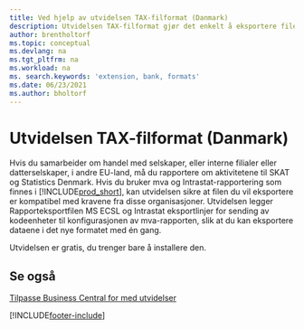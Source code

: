 ```yaml
---
title: Ved hjelp av utvidelsen TAX-filformat (Danmark)
description: Utvidelsen TAX-filformat gjør det enkelt å eksportere filer som er formatert på forhånd for å oppfylle bankens krav til elektroniske innsendinger.
author: brentholtorf
ms.topic: conceptual
ms.devlang: na
ms.tgt_pltfrm: na
ms.workload: na
ms. search.keywords: 'extension, bank, formats'
ms.date: 06/23/2021
ms.author: bholtorf
---
```


# <a name="the-tax-file-formats-dk-extension"></a>Utvidelsen TAX-filformat (Danmark)
Hvis du samarbeider om handel med selskaper, eller interne filialer eller datterselskaper, i andre EU-land, må du rapportere om aktivitetene til SKAT og Statistics Denmark. Hvis du bruker mva og Intrastat-rapportering som finnes i [!INCLUDE[prod_short](includes/prod_short.md)], kan utvidelsen sikre at filen du vil eksportere er kompatibel med kravene fra disse organisasjoner. Utvidelsen legger Rapporteksportfilen MS ECSL og Intrastat eksportlinjer for sending av kodeenheter til konfigurasjonen av mva-rapporten, slik at du kan eksportere dataene i det nye formatet med én gang.

Utvidelsen er gratis, du trenger bare å installere den.

## <a name="see-also"></a>Se også
[Tilpasse Business Central for med utvidelser](ui-extensions.md)


[!INCLUDE[footer-include](includes/footer-banner.md)]
